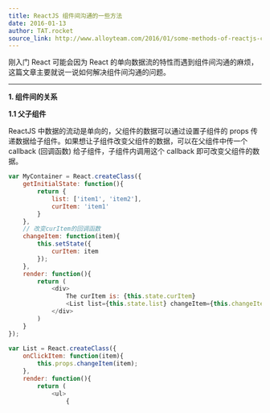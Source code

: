 ```yaml
---
title: ReactJS 组件间沟通的一些方法
date: 2016-01-13
author: TAT.rocket
source_link: http://www.alloyteam.com/2016/01/some-methods-of-reactjs-communication-between-components/
---
```


<!-- {% raw %} - for jekyll -->

刚入门 React 可能会因为 React 的单向数据流的特性而遇到组件间沟通的麻烦，这篇文章主要就说一说如何解决组件间沟通的问题。

* * *

**1. 组件间的关系**

**1.1 父子组件**

ReactJS 中数据的流动是单向的，父组件的数据可以通过设置子组件的 props 传递数据给子组件。如果想让子组件改变父组件的数据，可以在父组件中传一个 callback (回调函数) 给子组件，子组件内调用这个 callback 即可改变父组件的数据。

```javascript
var MyContainer = React.createClass({
	getInitialState: function(){
		return {
			list: ['item1', 'item2'],
			curItem: 'item1'
		}
	},
	// 改变curItem的回调函数
	changeItem: function(item){
		this.setState({
			curItem: item
		});
	},
	render: function(){
		return (
			<div>
				The curItem is: {this.state.curItem}
				<List list={this.state.list} changeItem={this.changeItem}/>
			</div>
		)
	}
});
 
var List = React.createClass({
	onClickItem: function(item){
		this.props.changeItem(item);
	},
	render: function(){
		return (
			<ul>
				{
					
```


<!-- {% endraw %} - for jekyll -->